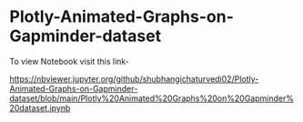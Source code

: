 # Plotly-Animated-Graphs-on-Gapminder-dataset

To view Notebook visit this link-

https://nbviewer.jupyter.org/github/shubhangichaturvedi02/Plotly-Animated-Graphs-on-Gapminder-dataset/blob/main/Plotly%20Animated%20Graphs%20on%20Gapminder%20dataset.ipynb

